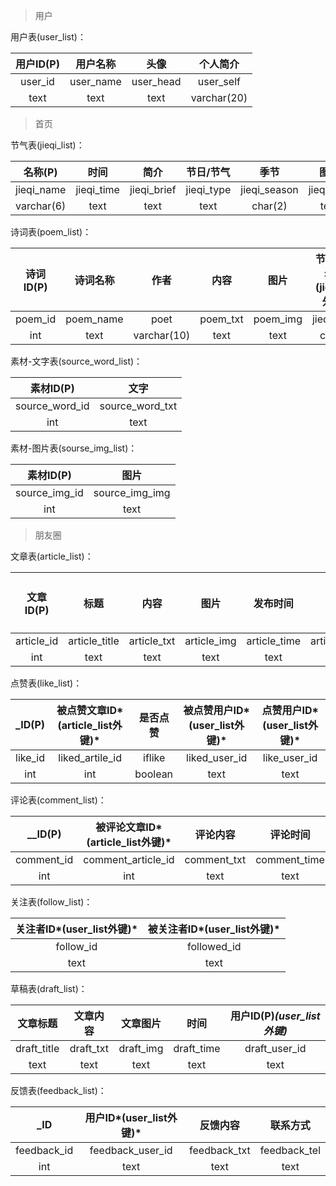 > 用户

用户表(user_list)：

| 用户ID(P) | 用户名称  |   头像    |  个人简介   |
| :-------: | :-------: | :-------: | :---------: |
|  user_id  | user_name | user_head |  user_self  |
|   text    |   text    |   text    | varchar(20) |



> 首页

节气表(jieqi_list)：

|  名称(P)   |    时间    |    简介     | 节日/节气  |     季节     |   图片    |
| :--------: | :--------: | :---------: | :--------: | :----------: | :-------: |
| jieqi_name | jieqi_time | jieqi_brief | jieqi_type | jieqi_season | jieqi_img |
| varchar(6) |    text    |    text     |    text    |   char(2)    |   text    |

诗词表(poem_list)：

| 诗词ID(P) | 诗词名称  |    作者     |   内容   |   图片   | 节气/节日名称*(jieqi_list外键)* |
| :-------: | :-------: | :---------: | :------: | :------: | :-----------------------------: |
|  poem_id  | poem_name |    poet     | poem_txt | poem_img |           jieqi_name            |
|    int    |   text    | varchar(10) |   text   |   text   |             char(6)             |

素材-文字表(source_word\_list)：

|   素材ID(P)    |      文字       |
| :------------: | :-------------: |
| source_word_id | source_word_txt |
|      int       |      text       |

素材-图片表(sourse_img_list)：

|   素材ID(P)   |      图片      |
| :-----------: | :------------: |
| source_img_id | source_img_img |
|      int      |      text      |



> 朋友圈

文章表(article_list)：

| 文章ID(P)  |     标题      |    内容     |    图片     |   发布时间   |     地点      | 发布者ID*(user_list外键)* |
| :--------: | :-----------: | :---------: | :---------: | :----------: | :-----------: | :-----------------------: |
| article_id | article_title | article_txt | article_img | article_time | article_place |         poster_id         |
|    int     |     text      |    text     |    text     |     text     |     text      |           text            |

点赞表(like_list)：

| \_ID(P) | 被点赞文章ID*(article_list外键)* | 是否点赞 | 被点赞用户ID*(user_list外键)* | 点赞用户ID*(user_list外键)* |
| :-----: | :------------------------------: | :------: | :---------------------------: | :-------------------------: |
| like_id |         liked_artile_id          |  iflike  |         liked_user_id         |        like_user_id         |
|   int   |               int                | boolean  |             text              |            text             |

评论表(comment_list)：

|  \__ID(P)  | 被评论文章ID*(article_list外键)* |  评论内容   |   评论时间   | 评论者ID*(user_list外键)* |
| :--------: | :------------------------------: | :---------: | :----------: | :-----------------------: |
| comment_id |        comment_article_id        | comment_txt | comment_time |      comment_user_id      |
|    int     |               int                |    text     |     text     |           text            |

关注表(follow_list)：

| 关注者ID*(user_list外键)* | 被关注者ID*(user_list外键)* |
| :-----------------------: | :-------------------------: |
|         follow_id         |         followed_id         |
|           text            |            text             |

草稿表(draft_list)：

|  文章标题   | 文章内容  | 文章图片  |    时间    | 用户ID(P)*(user_list外键)* |
| :---------: | :-------: | :-------: | :--------: | :------------------------: |
| draft_title | draft_txt | draft_img | draft_time |       draft_user_id        |
|    text     |   text    |   text    |    text    |            text            |

反馈表(feedback_list)：

|    \_ID     | 用户ID*(user_list外键)* |   反馈内容   |   联系方式   |
| :---------: | :---------------------: | :----------: | :----------: |
| feedback_id |    feedback_user_id     | feedback_txt | feedback_tel |
|     int     |          text           |     text     |     text     |

